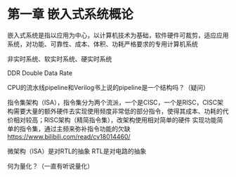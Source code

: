 # 第一章 嵌入式系统概论
嵌入式系统是指以应用为中心，以计算机技术为基础，软件硬件可裁剪，适应应用系统，对功能、可靠性、成本、体积、功耗严格要求的专用计算机系统

非实时系统、软实时系统、硬实时系统

DDR Double Data Rate

CPU的流水线pipeline和Verilog书上说的pipeline是一个结构吗？（疑问）

指令集架构（ISA），指令集分为两个流派，一个是CISC，一个是RISC，CISC架构需要大量的额外硬件去实现使用频度非常低的部分指令，使得其成本、功耗的代价相对较高；RISC架构（精简指令集），改架构使用相对简单的硬件
实现功能简单的指令集，通过主频来弥补指令功能的欠缺
https://www.bilibili.com/read/cv18014460/

微架构（ISA）是对RTL的抽象
RTL是对电路的抽象

何为量化？（一直有听说量化）
